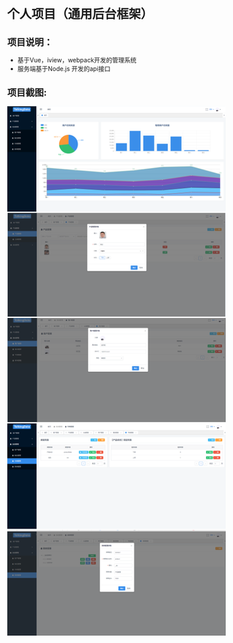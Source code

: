 # 个人项目（通用后台框架）

## 项目说明：

- 基于Vue，iview，webpack开发的管理系统
- 服务端基于Node.js 开发的api接口

## 项目截图:

<img src="https://github.com/zhuhuanchang/vue-iview-admin/blob/master/images/1.png">
<img src="https://github.com/zhuhuanchang/vue-iview-admin/blob/master/images/2.png">
<img src="https://github.com/zhuhuanchang/vue-iview-admin/blob/master/images/3.png">
<img src="https://github.com/zhuhuanchang/vue-iview-admin/blob/master/images/4.png">
<img src="https://github.com/zhuhuanchang/vue-iview-admin/blob/master/images/5.png">


